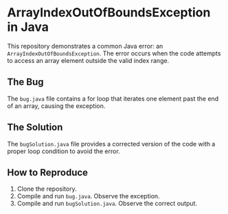 # ArrayIndexOutOfBoundsException in Java

This repository demonstrates a common Java error: an `ArrayIndexOutOfBoundsException`. The error occurs when the code attempts to access an array element outside the valid index range. 

## The Bug
The `bug.java` file contains a for loop that iterates one element past the end of an array, causing the exception.

## The Solution
The `bugSolution.java` file provides a corrected version of the code with a proper loop condition to avoid the error.

## How to Reproduce
1. Clone the repository.
2. Compile and run `bug.java`. Observe the exception.
3. Compile and run `bugSolution.java`. Observe the correct output.
